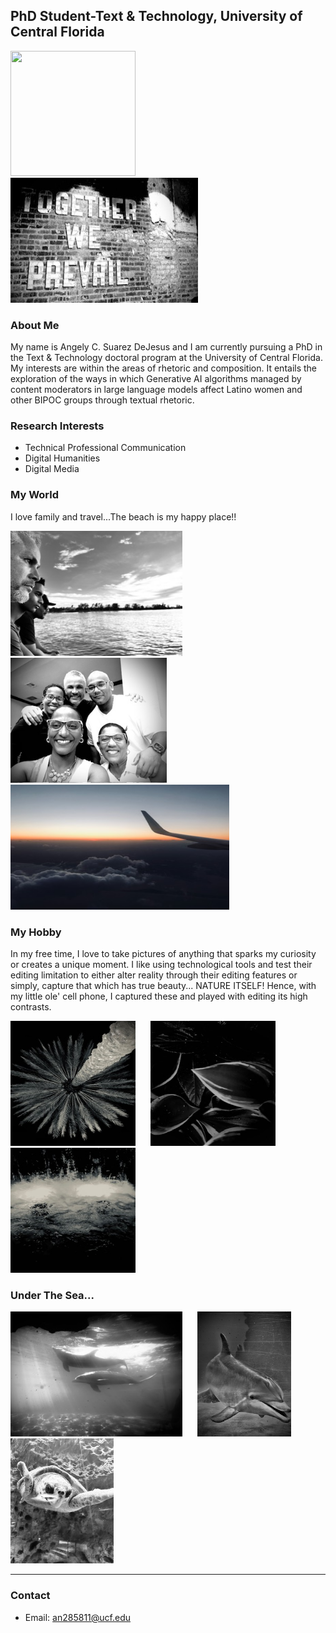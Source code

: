 ## PhD Student-Text & Technology, University of Central Florida
<div class="flex-container">
  <img src="https://github.com/user-attachments/assets/ffe372ef-71ce-4491-8097-48fa7006a7ea" width="200" height="200" style="margin-right: 20px;"/>
  <img src="assets/css/IMG_3851 (1).jpg" width="300" height="200" style="margin-right: 20px;"/>
</div>

### About Me
My name is Angely C. Suarez DeJesus and I am currently pursuing a PhD in the Text & Technology doctoral program at the University of Central Florida. My interests are within the areas of rhetoric and composition. It entails the exploration of the ways in which Generative AI algorithms managed by content moderators in large language models affect Latino women and other BIPOC groups through textual rhetoric.

### Research Interests
- Technical Professional Communication
- Digital Humanities
- Digital Media

### My World
I love family and travel...The beach is my happy place!!
<div class="flex-container">
  <img src="assets/css/IMG_3227.jpg" width="275" height="200" style="margin-right: 20px;"/>
  <img src="assets/css/IMG_4718.jpg" width="250" height="200" style="margin-right: 20px;"/>
  <img src="assets/css/IMG_1627.jpg" width="350" height="200" style="margin-right: 20px;"/>
</div>

### My Hobby
In my free time, I love to take pictures of anything that sparks my curiosity or creates a unique moment. I like using technological tools and test their editing limitation to either alter reality through their editing features or simply, capture that which has true beauty... NATURE ITSELF! Hence, with my little ole' cell phone, I captured these and played with editing its high contrasts.
<div class="flex-container">
  <img src="assets/css/IMG_2171.jpg" width="200" height="200" style="margin-right: 20px;"/>
  <img src="assets/css/IMG_2174.jpg" width="200" height="200" style="margin-right: 20px;"/>
  <img src="assets/css/IMG_2198.jpg" width="200" height="200" style="margin-right: 20px;"/>
</div>

### Under The Sea...
<div class="flex-container">
  <img src="assets/css/IMG_3475.jpg" width="275" height="200" style="margin-right: 20px;"/>
  <img src="assets/css/IMG_3509.jpg" width="150" height="200" style="margin-right: 20px;"/>
  <img src="assets/css/IMG_3533.jpg" width="165" height="200" style="margin-right: 20px;"/>
</div>

---

### Contact
- Email: an285811@ucf.edu


